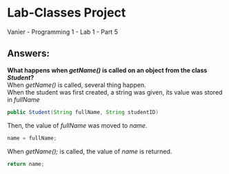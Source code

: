 # Lab-Classes Project
Vanier - Programming 1 - Lab 1 - Part 5
## Answers:

**What happens when *getName()* is called on an object from the class *Student*?**  
When *getName()* is called, several thing happen.  
When the student was first created,  a string was given, its value was stored in *fullName*
``` java
public Student(String fullName, String studentID)
```
Then, the value of *fullName* was moved to *name*.
``` java
name = fullName;
```
When *getName();* is called, the value of *name* is returned.
``` java
return name;
```